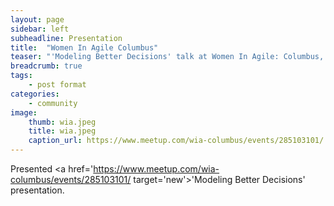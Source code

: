 ```yaml
---
layout: page
sidebar: left
subheadline: Presentation
title:  "Women In Agile Columbus"
teaser: "'Modeling Better Decisions' talk at Women In Agile: Columbus, OH"
breadcrumb: true
tags:
    - post format
categories:
    - community
image:
    thumb: wia.jpeg
    title: wia.jpeg
    caption_url: https://www.meetup.com/wia-columbus/events/285103101/
---
```

Presented <a href='https://www.meetup.com/wia-columbus/events/285103101/ target='new'>'Modeling Better Decisions'</a> presentation.

